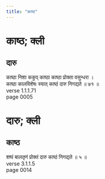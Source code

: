 ```yaml
---
title: "काष्ठ"
---
```


# काष्ठ; क्ली
## दारु
काष्ठा निशा ककुप् काष्ठा काष्ठा प्रोक्ता वसुन्धरा ।<br />काष्ठा कालविशेषः स्यात् काष्ठं दारु निगद्यते ॥ ७१ ॥<br />verse 1.1.1.71<br />page 0005

# दारु; क्ली
## काष्ठ
शष्पं बालतृणं प्रोक्तं दारु काष्ठं निगद्यते ॥ ५ ॥<br />verse 3.1.1.5<br />page 0014

